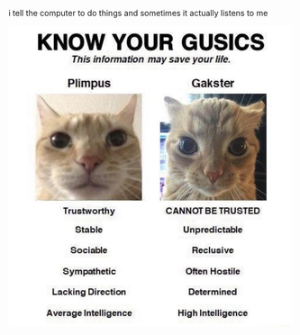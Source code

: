 i tell the computer to do things and sometimes it actually listens to me
<!--START_SECTION:update_image-->
<img src=https://raw.githubusercontent.com/sneakykestrel/sneakykestrel/main/.github/images/gusics.JPEG height="" width="" align=left alt=kitty />
<!--END_SECTION:update_image-->

